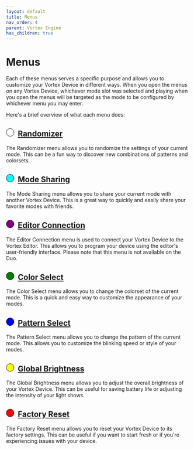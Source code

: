 ```yaml
---
layout: default
title: Menus
nav_order: 4
parent: Vortex Engine
has_children: true
---
```


<style>
.white  { background-color: #ffffff; border-radius: 50%; width: 20px; height: 20px; display: inline-block; margin-right: 5px; border: 1px solid #000000; }
.cyan   { background-color: #00ffff; border-radius: 50%; width: 20px; height: 20px; display: inline-block; margin-right: 5px; border: 1px solid #000000; }
.purple { background-color: #800080; border-radius: 50%; width: 20px; height: 20px; display: inline-block; margin-right: 5px; border: 1px solid #000000; }
.green  { background-color: #008000; border-radius: 50%; width: 20px; height: 20px; display: inline-block; margin-right: 5px; border: 1px solid #000000; }
.blue   { background-color: #0000ff; border-radius: 50%; width: 20px; height: 20px; display: inline-block; margin-right: 5px; border: 1px solid #000000; }
.yellow { background-color: #ffff00; border-radius: 50%; width: 20px; height: 20px; display: inline-block; margin-right: 5px; border: 1px solid #000000; }
.red    { background-color: #ff0000; border-radius: 50%; width: 20px; height: 20px; display: inline-block; margin-right: 5px; border: 1px solid #000000; }
</style>

# Menus

Each of these menus serves a specific purpose and allows you to customize your Vortex Device in different ways. When you open the menus on any Vortex Device, whichever mode slot was selected and playing when you open the menus will be targeted as the mode to be configured by whichever menu you may enter.

Here's a brief overview of what each menu does:

## <span class="white"></span> [Randomizer](randomizer_menu.html)

The Randomizer menu allows you to randomize the settings of your current mode. This can be a fun way to discover new combinations of patterns and colorsets.

## <span class="cyan"></span> [Mode Sharing](mode_sharing_menu.html)

The Mode Sharing menu allows you to share your current mode with another Vortex Device. This is a great way to quickly and easily share your favorite modes with friends.

## <span class="purple"></span> [Editor Connection](editor_connection_menu.html)

The Editor Connection menu is used to connect your Vortex Device to the Vortex Editor. This allows you to program your device using the editor's user-friendly interface. Please note that this menu is not available on the Duo.

## <span class="green"></span> [Color Select](color_select_menu.html)

The Color Select menu allows you to change the colorset of the current mode. This is a quick and easy way to customize the appearance of your modes.

## <span class="blue"></span> [Pattern Select](pattern_select_menu.html)

The Pattern Select menu allows you to change the pattern of the current mode. This allows you to customize the blinking speed or style of your modes.

## <span class="yellow"></span> [Global Brightness](global_brightness_menu.html)

The Global Brightness menu allows you to adjust the overall brightness of your Vortex Device. This can be useful for saving battery life or adjusting the intensity of your light shows.

## <span class="red"></span> [Factory Reset](factory_reset_menu.html)

The Factory Reset menu allows you to reset your Vortex Device to its factory settings. This can be useful if you want to start fresh or if you're experiencing issues with your device.

